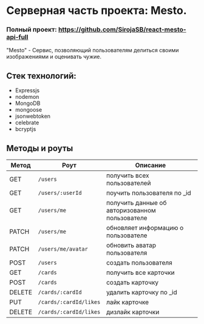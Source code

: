 # Серверная часть проекта: Mesto.

### Полный проект: https://github.com/SirojaSB/react-mesto-api-full

"Mesto" - Сервис, позволяющий пользователям делиться своими изображениями и оценивать чужие.

## Стек технологий:

- Expressjs
- nodemon
- MongoDB
- mongoose
- jsonwebtoken
- celebrate
- bcryptjs

## Методы и роуты

Метод | Роут | Описание
----- |------|---------
GET | `/users` | получить всех пользователей
GET | `/users/:userId` | поучить пользователя по _id
GET | `/users/me` | получить данные об авторизованном пользователе
PATCH | `/users/me` | обновляет информацию о пользователе
PATCH | `/users/me/avatar` | обновить аватар пользователя
POST | `/users` | создать пользователя
GET | `/cards` | получить все карточки
POST | `/cards` | создать карточку
DELETE | `/cards/:cardId` | удалить карточку по _id
PUT | `/cards/:cardId/likes` | лайк карточке
DELETE | `/cards/:cardId/likes` | дизлайк карточки
